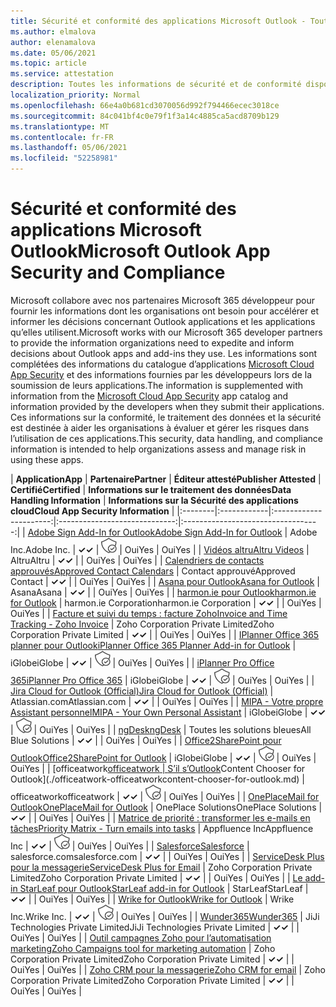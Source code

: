 ```yaml
---
title: Sécurité et conformité des applications Microsoft Outlook - Toutes les applications
ms.author: elmalova
author: elenamalova
ms.date: 05/06/2021
ms.topic: article
ms.service: attestation
description: Toutes les informations de sécurité et de conformité disponibles pour toutes les applications Outlook Microsoft.
localization_priority: Normal
ms.openlocfilehash: 66e4a0b681cd3070056d992f794466ecec3018ce
ms.sourcegitcommit: 84c041bf4c0e79f1f3a14c4885ca5acd8709b129
ms.translationtype: MT
ms.contentlocale: fr-FR
ms.lasthandoff: 05/06/2021
ms.locfileid: "52258981"
---
```

# <a name="microsoft-outlook-app-security-and-compliance"></a><span data-ttu-id="e9700-103">Sécurité et conformité des applications Microsoft Outlook</span><span class="sxs-lookup"><span data-stu-id="e9700-103">Microsoft Outlook App Security and Compliance</span></span>

<span data-ttu-id="e9700-104">Microsoft collabore avec nos partenaires Microsoft 365 développeur pour fournir les informations dont les organisations ont besoin pour accélérer et informer les décisions concernant Outlook applications et les applications qu’elles utilisent.</span><span class="sxs-lookup"><span data-stu-id="e9700-104">Microsoft works with our Microsoft 365 developer partners to provide the information organizations need to expedite and inform decisions about Outlook apps and add-ins they use.</span></span> <span data-ttu-id="e9700-105">Les informations sont complétées des informations du catalogue d’applications [Microsoft Cloud App Security](https://www.microsoft.com/en-us/enterprise-mobility-security/cloud-app-security) et des informations fournies par les développeurs lors de la soumission de leurs applications.</span><span class="sxs-lookup"><span data-stu-id="e9700-105">The information is supplemented with information from the [Microsoft Cloud App Security](https://www.microsoft.com/en-us/enterprise-mobility-security/cloud-app-security) app catalog and information provided by the developers when they submit their applications.</span></span> <span data-ttu-id="e9700-106">Ces informations sur la conformité, le traitement des données et la sécurité est destinée à aider les organisations à évaluer et gérer les risques dans l’utilisation de ces applications.</span><span class="sxs-lookup"><span data-stu-id="e9700-106">This security, data handling, and compliance information is intended to help organizations assess and manage risk in using these apps.</span></span>

| <span data-ttu-id="e9700-107">**Application**</span><span class="sxs-lookup"><span data-stu-id="e9700-107">**App**</span></span> | <span data-ttu-id="e9700-108">**Partenaire**</span><span class="sxs-lookup"><span data-stu-id="e9700-108">**Partner**</span></span> | <span data-ttu-id="e9700-109">**Éditeur attesté**</span><span class="sxs-lookup"><span data-stu-id="e9700-109">**Publisher Attested**</span></span> | <span data-ttu-id="e9700-110">**Certifié**</span><span class="sxs-lookup"><span data-stu-id="e9700-110">**Certified**</span></span> | <span data-ttu-id="e9700-111">**Informations sur le traitement des données**</span><span class="sxs-lookup"><span data-stu-id="e9700-111">**Data Handling Information**</span></span> | <span data-ttu-id="e9700-112">**Informations sur la Sécurité des applications cloud**</span><span class="sxs-lookup"><span data-stu-id="e9700-112">**Cloud App Security Information**</span></span> |
|:--------|:------------|:----------------------:|:-----------------------------:|:----------------------------------:|
| [<span data-ttu-id="e9700-113">Adobe Sign Add-In for Outlook</span><span class="sxs-lookup"><span data-stu-id="e9700-113">Adobe Sign Add-In for Outlook</span></span>](./adobe-inc-sign-add-in-for-outlook.md) | <span data-ttu-id="e9700-114">Adobe Inc.</span><span class="sxs-lookup"><span data-stu-id="e9700-114">Adobe Inc.</span></span> | <span data-ttu-id="e9700-115">**✓**</span><span class="sxs-lookup"><span data-stu-id="e9700-115">**✓**</span></span> | <img alt="Certified application badge" src="../media/certified-badge.png" height="25" width="25" /> | <span data-ttu-id="e9700-116">Oui</span><span class="sxs-lookup"><span data-stu-id="e9700-116">Yes</span></span> | <span data-ttu-id="e9700-117">Oui</span><span class="sxs-lookup"><span data-stu-id="e9700-117">Yes</span></span> |
| [<span data-ttu-id="e9700-118">Vidéos altru</span><span class="sxs-lookup"><span data-stu-id="e9700-118">Altru Videos</span></span>](./altru-videos.md) | <span data-ttu-id="e9700-119">Altru</span><span class="sxs-lookup"><span data-stu-id="e9700-119">Altru</span></span> | <span data-ttu-id="e9700-120">**✓**</span><span class="sxs-lookup"><span data-stu-id="e9700-120">**✓**</span></span> |  | <span data-ttu-id="e9700-121">Oui</span><span class="sxs-lookup"><span data-stu-id="e9700-121">Yes</span></span> | <span data-ttu-id="e9700-122">Oui</span><span class="sxs-lookup"><span data-stu-id="e9700-122">Yes</span></span> |
| [<span data-ttu-id="e9700-123">Calendriers de contacts approuvés</span><span class="sxs-lookup"><span data-stu-id="e9700-123">Approved Contact Calendars</span></span>](./approved-contact-calendars.md) | <span data-ttu-id="e9700-124">Contact approuvé</span><span class="sxs-lookup"><span data-stu-id="e9700-124">Approved Contact</span></span> | <span data-ttu-id="e9700-125">**✓**</span><span class="sxs-lookup"><span data-stu-id="e9700-125">**✓**</span></span> |  | <span data-ttu-id="e9700-126">Oui</span><span class="sxs-lookup"><span data-stu-id="e9700-126">Yes</span></span> | <span data-ttu-id="e9700-127">Oui</span><span class="sxs-lookup"><span data-stu-id="e9700-127">Yes</span></span> |
| [<span data-ttu-id="e9700-128">Asana pour Outlook</span><span class="sxs-lookup"><span data-stu-id="e9700-128">Asana for Outlook</span></span>](./asana-for-outlook.md) | <span data-ttu-id="e9700-129">Asana</span><span class="sxs-lookup"><span data-stu-id="e9700-129">Asana</span></span> | <span data-ttu-id="e9700-130">**✓**</span><span class="sxs-lookup"><span data-stu-id="e9700-130">**✓**</span></span> |  | <span data-ttu-id="e9700-131">Oui</span><span class="sxs-lookup"><span data-stu-id="e9700-131">Yes</span></span> | <span data-ttu-id="e9700-132">Oui</span><span class="sxs-lookup"><span data-stu-id="e9700-132">Yes</span></span> |
| [<span data-ttu-id="e9700-133">harmon.ie pour Outlook</span><span class="sxs-lookup"><span data-stu-id="e9700-133">harmon.ie for Outlook</span></span>](./harmonie-corporation-for-outlook.md) | <span data-ttu-id="e9700-134">harmon.ie Corporation</span><span class="sxs-lookup"><span data-stu-id="e9700-134">harmon.ie Corporation</span></span> | <span data-ttu-id="e9700-135">**✓**</span><span class="sxs-lookup"><span data-stu-id="e9700-135">**✓**</span></span> |  | <span data-ttu-id="e9700-136">Oui</span><span class="sxs-lookup"><span data-stu-id="e9700-136">Yes</span></span> | <span data-ttu-id="e9700-137">Oui</span><span class="sxs-lookup"><span data-stu-id="e9700-137">Yes</span></span> |
| [<span data-ttu-id="e9700-138">Facture et suivi du temps : facture Zoho</span><span class="sxs-lookup"><span data-stu-id="e9700-138">Invoice and Time Tracking - Zoho Invoice</span></span>](./zoho-corporation-private-limited-invoice-and-time-tracking.md) | <span data-ttu-id="e9700-139">Zoho Corporation Private Limited</span><span class="sxs-lookup"><span data-stu-id="e9700-139">Zoho Corporation Private Limited</span></span> | <span data-ttu-id="e9700-140">**✓**</span><span class="sxs-lookup"><span data-stu-id="e9700-140">**✓**</span></span> |  | <span data-ttu-id="e9700-141">Oui</span><span class="sxs-lookup"><span data-stu-id="e9700-141">Yes</span></span> | <span data-ttu-id="e9700-142">Oui</span><span class="sxs-lookup"><span data-stu-id="e9700-142">Yes</span></span> |
| [<span data-ttu-id="e9700-143">IPlanner Office 365 planner pour Outlook</span><span class="sxs-lookup"><span data-stu-id="e9700-143">iPlanner Office 365 Planner Add-in for Outlook</span></span>](./iglobe-iplanner-office-365-planner-add-in-for-outlook.md) | <span data-ttu-id="e9700-144">iGlobe</span><span class="sxs-lookup"><span data-stu-id="e9700-144">iGlobe</span></span> | <span data-ttu-id="e9700-145">**✓**</span><span class="sxs-lookup"><span data-stu-id="e9700-145">**✓**</span></span> | <img alt="Certified application badge" src="../media/certified-badge.png" height="25" width="25" /> | <span data-ttu-id="e9700-146">Oui</span><span class="sxs-lookup"><span data-stu-id="e9700-146">Yes</span></span> | <span data-ttu-id="e9700-147">Oui</span><span class="sxs-lookup"><span data-stu-id="e9700-147">Yes</span></span> |
| [<span data-ttu-id="e9700-148">iPlanner Pro Office 365</span><span class="sxs-lookup"><span data-stu-id="e9700-148">iPlanner Pro Office 365</span></span>](./iglobe-iplanner-pro-office-365.md) | <span data-ttu-id="e9700-149">iGlobe</span><span class="sxs-lookup"><span data-stu-id="e9700-149">iGlobe</span></span> | <span data-ttu-id="e9700-150">**✓**</span><span class="sxs-lookup"><span data-stu-id="e9700-150">**✓**</span></span> | <img alt="Certified application badge" src="../media/certified-badge.png" height="25" width="25" /> | <span data-ttu-id="e9700-151">Oui</span><span class="sxs-lookup"><span data-stu-id="e9700-151">Yes</span></span> | <span data-ttu-id="e9700-152">Oui</span><span class="sxs-lookup"><span data-stu-id="e9700-152">Yes</span></span> |
| [<span data-ttu-id="e9700-153">Jira Cloud for Outlook (Official)</span><span class="sxs-lookup"><span data-stu-id="e9700-153">Jira Cloud for Outlook (Official)</span></span>](./atlassiancom-jira-cloud-for-outlook-official.md) | <span data-ttu-id="e9700-154">Atlassian.com</span><span class="sxs-lookup"><span data-stu-id="e9700-154">Atlassian.com</span></span> | <span data-ttu-id="e9700-155">**✓**</span><span class="sxs-lookup"><span data-stu-id="e9700-155">**✓**</span></span> |  | <span data-ttu-id="e9700-156">Oui</span><span class="sxs-lookup"><span data-stu-id="e9700-156">Yes</span></span> | <span data-ttu-id="e9700-157">Oui</span><span class="sxs-lookup"><span data-stu-id="e9700-157">Yes</span></span> |
| [<span data-ttu-id="e9700-158">MIPA - Votre propre Assistant personnel</span><span class="sxs-lookup"><span data-stu-id="e9700-158">MIPA - Your Own Personal Assistant</span></span>](./iglobe-mipa-your-own-personal-assistant.md) | <span data-ttu-id="e9700-159">iGlobe</span><span class="sxs-lookup"><span data-stu-id="e9700-159">iGlobe</span></span> | <span data-ttu-id="e9700-160">**✓**</span><span class="sxs-lookup"><span data-stu-id="e9700-160">**✓**</span></span> | <img alt="Certified application badge" src="../media/certified-badge.png" height="25" width="25" /> | <span data-ttu-id="e9700-161">Oui</span><span class="sxs-lookup"><span data-stu-id="e9700-161">Yes</span></span> | <span data-ttu-id="e9700-162">Oui</span><span class="sxs-lookup"><span data-stu-id="e9700-162">Yes</span></span> |
| [<span data-ttu-id="e9700-163">ngDesk</span><span class="sxs-lookup"><span data-stu-id="e9700-163">ngDesk</span></span>](./all-blue-solutions-ngdesk.md) | <span data-ttu-id="e9700-164">Toutes les solutions bleues</span><span class="sxs-lookup"><span data-stu-id="e9700-164">All Blue Solutions</span></span> | <span data-ttu-id="e9700-165">**✓**</span><span class="sxs-lookup"><span data-stu-id="e9700-165">**✓**</span></span> |  | <span data-ttu-id="e9700-166">Oui</span><span class="sxs-lookup"><span data-stu-id="e9700-166">Yes</span></span> | <span data-ttu-id="e9700-167">Oui</span><span class="sxs-lookup"><span data-stu-id="e9700-167">Yes</span></span> |
| [<span data-ttu-id="e9700-168">Office2SharePoint pour Outlook</span><span class="sxs-lookup"><span data-stu-id="e9700-168">Office2SharePoint for Outlook</span></span>](./iglobe-office2sharepoint-for-outlook.md) | <span data-ttu-id="e9700-169">iGlobe</span><span class="sxs-lookup"><span data-stu-id="e9700-169">iGlobe</span></span> | <span data-ttu-id="e9700-170">**✓**</span><span class="sxs-lookup"><span data-stu-id="e9700-170">**✓**</span></span> | <img alt="Certified application badge" src="../media/certified-badge.png" height="25" width="25" /> | <span data-ttu-id="e9700-171">Oui</span><span class="sxs-lookup"><span data-stu-id="e9700-171">Yes</span></span> | <span data-ttu-id="e9700-172">Oui</span><span class="sxs-lookup"><span data-stu-id="e9700-172">Yes</span></span> |
| <span data-ttu-id="e9700-173">[officeatwork</span><span class="sxs-lookup"><span data-stu-id="e9700-173">[officeatwork</span></span> | <span data-ttu-id="e9700-174">S’il s’Outlook](./officeatwork-officeatworkcontent-chooser-for-outlook.md)</span><span class="sxs-lookup"><span data-stu-id="e9700-174">Content Chooser for Outlook](./officeatwork-officeatworkcontent-chooser-for-outlook.md)</span></span> | <span data-ttu-id="e9700-175">officeatwork</span><span class="sxs-lookup"><span data-stu-id="e9700-175">officeatwork</span></span> | <span data-ttu-id="e9700-176">**✓**</span><span class="sxs-lookup"><span data-stu-id="e9700-176">**✓**</span></span> | <img alt="Certified application badge" src="../media/certified-badge.png" height="25" width="25" /> | <span data-ttu-id="e9700-177">Oui</span><span class="sxs-lookup"><span data-stu-id="e9700-177">Yes</span></span> | <span data-ttu-id="e9700-178">Oui</span><span class="sxs-lookup"><span data-stu-id="e9700-178">Yes</span></span> |
| [<span data-ttu-id="e9700-179">OnePlaceMail for Outlook</span><span class="sxs-lookup"><span data-stu-id="e9700-179">OnePlaceMail for Outlook</span></span>](./oneplace-solutions-oneplacemail-for-outlook.md) | <span data-ttu-id="e9700-180">OnePlace Solutions</span><span class="sxs-lookup"><span data-stu-id="e9700-180">OnePlace Solutions</span></span> | <span data-ttu-id="e9700-181">**✓**</span><span class="sxs-lookup"><span data-stu-id="e9700-181">**✓**</span></span> |  | <span data-ttu-id="e9700-182">Oui</span><span class="sxs-lookup"><span data-stu-id="e9700-182">Yes</span></span> | <span data-ttu-id="e9700-183">Oui</span><span class="sxs-lookup"><span data-stu-id="e9700-183">Yes</span></span> |
| [<span data-ttu-id="e9700-184">Matrice de priorité : transformer les e-mails en tâches</span><span class="sxs-lookup"><span data-stu-id="e9700-184">Priority Matrix - Turn emails into tasks</span></span>](./appfluence-inc-priority-matrix-turn-emails-into-tasks.md) | <span data-ttu-id="e9700-185">Appfluence Inc</span><span class="sxs-lookup"><span data-stu-id="e9700-185">Appfluence Inc</span></span> | <span data-ttu-id="e9700-186">**✓**</span><span class="sxs-lookup"><span data-stu-id="e9700-186">**✓**</span></span> | <img alt="Certified application badge" src="../media/certified-badge.png" height="25" width="25" /> | <span data-ttu-id="e9700-187">Oui</span><span class="sxs-lookup"><span data-stu-id="e9700-187">Yes</span></span> | <span data-ttu-id="e9700-188">Oui</span><span class="sxs-lookup"><span data-stu-id="e9700-188">Yes</span></span> |
| [<span data-ttu-id="e9700-189">Salesforce</span><span class="sxs-lookup"><span data-stu-id="e9700-189">Salesforce</span></span>](./salesforcecom-salesforce.md) | <span data-ttu-id="e9700-190">salesforce.com</span><span class="sxs-lookup"><span data-stu-id="e9700-190">salesforce.com</span></span> | <span data-ttu-id="e9700-191">**✓**</span><span class="sxs-lookup"><span data-stu-id="e9700-191">**✓**</span></span> |  | <span data-ttu-id="e9700-192">Oui</span><span class="sxs-lookup"><span data-stu-id="e9700-192">Yes</span></span> | <span data-ttu-id="e9700-193">Oui</span><span class="sxs-lookup"><span data-stu-id="e9700-193">Yes</span></span> |
| [<span data-ttu-id="e9700-194">ServiceDesk Plus pour la messagerie</span><span class="sxs-lookup"><span data-stu-id="e9700-194">ServiceDesk Plus for Email</span></span>](./zoho-corporation-private-limited-servicedesk-plus-for-email.md) | <span data-ttu-id="e9700-195">Zoho Corporation Private Limited</span><span class="sxs-lookup"><span data-stu-id="e9700-195">Zoho Corporation Private Limited</span></span> | <span data-ttu-id="e9700-196">**✓**</span><span class="sxs-lookup"><span data-stu-id="e9700-196">**✓**</span></span> |  | <span data-ttu-id="e9700-197">Oui</span><span class="sxs-lookup"><span data-stu-id="e9700-197">Yes</span></span> | <span data-ttu-id="e9700-198">Oui</span><span class="sxs-lookup"><span data-stu-id="e9700-198">Yes</span></span> |
| [<span data-ttu-id="e9700-199">Le add-in StarLeaf pour Outlook</span><span class="sxs-lookup"><span data-stu-id="e9700-199">StarLeaf add-in for Outlook</span></span>](./starleaf-add-in-for-outlook.md) | <span data-ttu-id="e9700-200">StarLeaf</span><span class="sxs-lookup"><span data-stu-id="e9700-200">StarLeaf</span></span> | <span data-ttu-id="e9700-201">**✓**</span><span class="sxs-lookup"><span data-stu-id="e9700-201">**✓**</span></span> |  | <span data-ttu-id="e9700-202">Oui</span><span class="sxs-lookup"><span data-stu-id="e9700-202">Yes</span></span> | <span data-ttu-id="e9700-203">Oui</span><span class="sxs-lookup"><span data-stu-id="e9700-203">Yes</span></span> |
| [<span data-ttu-id="e9700-204">Wrike for Outlook</span><span class="sxs-lookup"><span data-stu-id="e9700-204">Wrike for Outlook</span></span>](./wrike-inc-for-outlook.md) | <span data-ttu-id="e9700-205">Wrike Inc.</span><span class="sxs-lookup"><span data-stu-id="e9700-205">Wrike Inc.</span></span> | <span data-ttu-id="e9700-206">**✓**</span><span class="sxs-lookup"><span data-stu-id="e9700-206">**✓**</span></span> | <img alt="Certified application badge" src="../media/certified-badge.png" height="25" width="25" /> | <span data-ttu-id="e9700-207">Oui</span><span class="sxs-lookup"><span data-stu-id="e9700-207">Yes</span></span> | <span data-ttu-id="e9700-208">Oui</span><span class="sxs-lookup"><span data-stu-id="e9700-208">Yes</span></span> |
| [<span data-ttu-id="e9700-209">Wunder365</span><span class="sxs-lookup"><span data-stu-id="e9700-209">Wunder365</span></span>](./jiji-technologies-private-limited-wunder365.md) | <span data-ttu-id="e9700-210">JiJi Technologies Private Limited</span><span class="sxs-lookup"><span data-stu-id="e9700-210">JiJi Technologies Private Limited</span></span> | <span data-ttu-id="e9700-211">**✓**</span><span class="sxs-lookup"><span data-stu-id="e9700-211">**✓**</span></span> |  | <span data-ttu-id="e9700-212">Oui</span><span class="sxs-lookup"><span data-stu-id="e9700-212">Yes</span></span> | <span data-ttu-id="e9700-213">Oui</span><span class="sxs-lookup"><span data-stu-id="e9700-213">Yes</span></span> |
| [<span data-ttu-id="e9700-214">Outil campagnes Zoho pour l’automatisation marketing</span><span class="sxs-lookup"><span data-stu-id="e9700-214">Zoho Campaigns tool for marketing automation</span></span>](./zoho-corporation-private-limited-campaigns-tool-for-marketing-automation.md) | <span data-ttu-id="e9700-215">Zoho Corporation Private Limited</span><span class="sxs-lookup"><span data-stu-id="e9700-215">Zoho Corporation Private Limited</span></span> | <span data-ttu-id="e9700-216">**✓**</span><span class="sxs-lookup"><span data-stu-id="e9700-216">**✓**</span></span> |  | <span data-ttu-id="e9700-217">Oui</span><span class="sxs-lookup"><span data-stu-id="e9700-217">Yes</span></span> | <span data-ttu-id="e9700-218">Oui</span><span class="sxs-lookup"><span data-stu-id="e9700-218">Yes</span></span> |
| [<span data-ttu-id="e9700-219">Zoho CRM pour la messagerie</span><span class="sxs-lookup"><span data-stu-id="e9700-219">Zoho CRM for email</span></span>](./zoho-corporation-private-limited-crm-for-email.md) | <span data-ttu-id="e9700-220">Zoho Corporation Private Limited</span><span class="sxs-lookup"><span data-stu-id="e9700-220">Zoho Corporation Private Limited</span></span> | <span data-ttu-id="e9700-221">**✓**</span><span class="sxs-lookup"><span data-stu-id="e9700-221">**✓**</span></span> |  | <span data-ttu-id="e9700-222">Oui</span><span class="sxs-lookup"><span data-stu-id="e9700-222">Yes</span></span> | <span data-ttu-id="e9700-223">Oui</span><span class="sxs-lookup"><span data-stu-id="e9700-223">Yes</span></span> |
